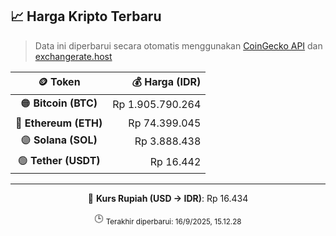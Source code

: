 

<!-- HARGA_KRIPTO -->
## 📈 Harga Kripto Terbaru

> Data ini diperbarui secara otomatis menggunakan [CoinGecko API](https://www.coingecko.com/) dan [exchangerate.host](https://exchangerate.host/)

<div align="center">

| 🪙 Token | 💰 Harga (IDR) |
|:------:|---------------:|
| 🟠 **Bitcoin (BTC)**   | Rp 1.905.790.264 |
| 🔵 **Ethereum (ETH)**  | Rp 74.399.045 |
| 🟣 **Solana (SOL)**    | Rp 3.888.438 |
| 🟢 **Tether (USDT)**   | Rp 16.442 |

---

💱 **Kurs Rupiah (USD → IDR)**: Rp 16.434

🕒 <sub>Terakhir diperbarui: 16/9/2025, 15.12.28</sub>

</div>
<!-- /HARGA_KRIPTO -->